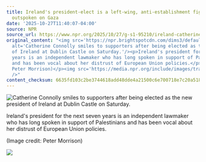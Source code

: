 ```yaml
---
title: Ireland's president-elect is a left-wing, anti-establishment figure who is
  outspoken on Gaza
date: '2025-10-27T11:40:07-04:00'
source: NPR
source_url: https://www.npr.org/2025/10/27/g-s1-95210/ireland-catherine-connolly-president-gaza
original_content: "<img src='https://npr.brightspotcdn.com/dims3/default/strip/false/crop/4208x3025+0+0/resize/4208x3025!/?url=http%3A%2F%2Fnpr-brightspot.s3.amazonaws.com%2Fad%2Fe5%2F4f11a46c47df9093e734eda42968%2Fap25298685879062.jpg'
  alt='Catherine Connolly smiles to supporters after being elected as the new president
  of Ireland at Dublin Castle on Saturday.'/><p>Ireland's president for the next seven
  years is an independent lawmaker who has long spoken in support of Palestinians
  and has been vocal about her distrust of European Union policies.</p><p>(Image credit:
  Peter Morrison)</p><img src='https://media.npr.org/include/images/tracking/npr-rss-pixel.png?story=g-s1-95210'
  />"
content_checksum: 6635fd103c2be3744618add48dde4a21500c6e700718e7c20a5184281b26d2d2
---
```


 ![Catherine Connolly smiles to supporters after being elected as the new president of Ireland at Dublin Castle on Saturday.](https://npr.brightspotcdn.com/dims3/default/strip/false/crop/4208x3025+0+0/resize/4208x3025!/?url=http%3A%2F%2Fnpr-brightspot.s3.amazonaws.com%2Fad%2Fe5%2F4f11a46c47df9093e734eda42968%2Fap25298685879062.jpg)

Ireland's president for the next seven years is an independent lawmaker who has long spoken in support of Palestinians and has been vocal about her distrust of European Union policies.

(Image credit: Peter Morrison)

 ![](https://media.npr.org/include/images/tracking/npr-rss-pixel.png?story=g-s1-95210)